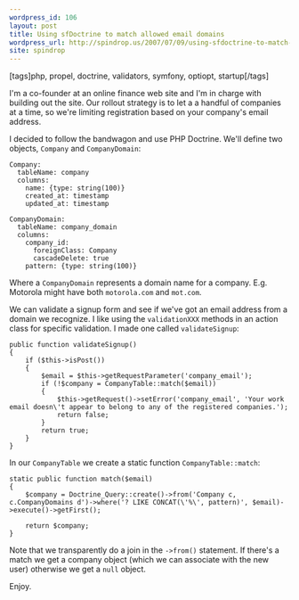 ```yaml
---
wordpress_id: 106
layout: post
title: Using sfDoctrine to match allowed email domains
wordpress_url: http://spindrop.us/2007/07/09/using-sfdoctrine-to-match-allowed-email-domains/
site: spindrop
---
```

[tags]php, propel, doctrine, validators, symfony, optiopt, startup[/tags]

I'm a co-founder at an online finance web site and I'm in charge with building out the site.  Our rollout strategy is to let a a handful of companies at a time, so we're limiting registration based on your company's email address.

I decided to follow the bandwagon and use PHP Doctrine.  We'll define two objects, `Company` and `CompanyDomain`:

	Company:
	  tableName: company
	  columns:
	    name: {type: string(100)}
	    created_at: timestamp
	    updated_at: timestamp
  
	CompanyDomain:
	  tableName: company_domain
	  columns:
	    company_id:
	      foreignClass: Company
	      cascadeDelete: true
	    pattern: {type: string(100)}

Where a `CompanyDomain` represents a domain name for a company.  E.g. Motorola might have both `motorola.com` and `mot.com`.

We can validate a signup form and see if we've got an email address from a domain we recognize.  I like using the `validationXXX` methods in an action class for specific validation.  I made one called `validateSignup`:

	public function validateSignup()
	{
		if ($this->isPost())
		{
			$email = $this->getRequestParameter('company_email');
			if (!$company = CompanyTable::match($email))
			{
				$this->getRequest()->setError('company_email', 'Your work email doesn\'t appear to belong to any of the registered companies.');
		    	return false;
			}
			return true;
		}
	}

In our `CompanyTable` we create a static function `CompanyTable::match`:

	static public function match($email)
	{
		$company = Doctrine_Query::create()->from('Company c, c.CompanyDomains d')->where('? LIKE CONCAT(\'%\', pattern)', $email)->execute()->getFirst();
	
		return $company;
	}

Note that we transparently do a join in the `->from()` statement.  If there's a match we get a company object (which we can associate with the new user) otherwise we get a `null` object.

Enjoy.
